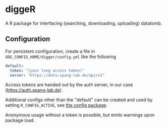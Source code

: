 # diggeR

A R package for interfacing (searching, downloading, uploading) datatomb.

## Configuration
For persistent configuration, create a file in `XDG_CONFIG_HOME/digger/config.yml` like the following
``` yaml
default:
  token: "[your long access token]"
  server: "https://data.spang-lab.de/api/v1"
```

Access tokens are handed out by the auth server, in our case (https://auth.spang-lab.de).

Additional configs other than the "default" can be created and used by setting `R_CONFIG_ACTIVE`, see [the config package](https://cran.r-project.org/web/packages/config/vignettes/introduction.html).

Anonymous usage without a token is possible, but emits warnings upon package load.

